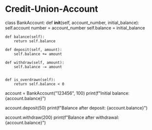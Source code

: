 # Credit-Union-Account
class BankAccount:
    def __init__(self, account_number, initial_balance):
        self.account number = account_number
        self.balance = initial_balance


    def balance(self):
        return self.balance

    def deposit(self, amount):
        self.balance += amount

    def withdraw(self, amount):
        self.balance -= amount

   
    def is_overdrawn(self):
        return self.balance < 0

account = BankAccount("123456", 100)
print(f"Initial balance: {account.balance}")

account.deposit(50)
print(f"Balance after deposit: {account.balance}")

account.withdraw(200)
print(f"Balance after withdrawal: {account.balance}")
